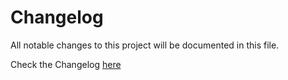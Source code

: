 # Changelog
All notable changes to this project will be documented in this file.

Check the Changelog [here](https://pastebin.com/raw/KkwE7VDM)

